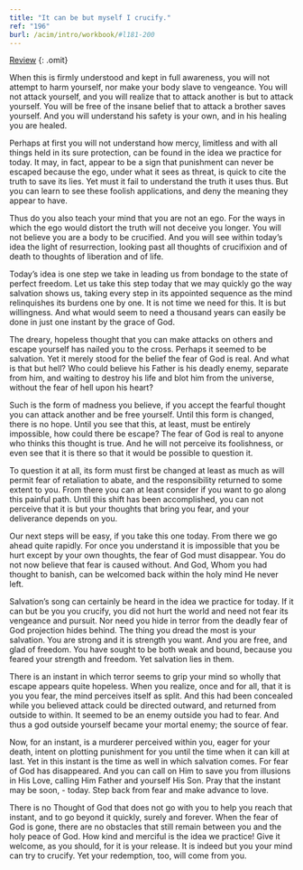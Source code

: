 ```yaml
---
title: "It can be but myself I crucify."
ref: "196"
burl: /acim/intro/workbook/#l181-200
---
```


<a class="hide-review" href="/workbook/l216/#l196">Review</a>
{: .omit}

When this is firmly understood and kept in full awareness, you will not
attempt to harm yourself, nor make your body slave to vengeance. You
will not attack yourself, and you will realize that to attack another is
but to attack yourself. You will be free of the insane belief that to
attack a brother saves yourself. And you will understand his safety is
your own, and in his healing you are healed.

Perhaps at first you will not understand how mercy, limitless and with
all things held in its sure protection, can be found in the idea we
practice for today. It may, in fact, appear to be a sign that punishment
can never be escaped because the ego, under what it sees as threat, is
quick to cite the truth to save its lies. Yet must it fail to understand
the truth it uses thus. But you can learn to see these foolish
applications, and deny the meaning they appear to have.

Thus do you also teach your mind that you are not an ego. For the ways
in which the ego would distort the truth will not deceive you longer. You
will not believe you are a body to be crucified. And you will see within
today’s idea the light of resurrection, looking past all thoughts of
crucifixion and of death to thoughts of liberation and of life.

Today’s idea is one step we take in leading us from bondage to the state
of perfect freedom. Let us take this step today that we may quickly go
the way salvation shows us, taking every step in its appointed sequence
as the mind relinquishes its burdens one by one. It is not time we need
for this. It is but willingness. And what would seem to need a thousand
years can easily be done in just one instant by the grace of God.

The dreary, hopeless thought that you can make attacks on others and
escape yourself has nailed you to the cross. Perhaps it seemed to be
salvation. Yet it merely stood for the belief the fear of God is real.
And what is that but hell? Who could believe his Father is his deadly
enemy, separate from him, and waiting to destroy his life and blot him
from the universe, without the fear of hell upon his heart?

Such is the form of madness you believe, if you accept the
fearful thought you can attack another and be free yourself. Until this
form is changed, there is no hope. Until you see that this, at least,
must be entirely impossible, how could there be escape? The fear of God
is real to anyone who thinks this thought is true. And he will not
perceive its foolishness, or even see that it is there so that it would
be possible to question it.

To question it at all, its form must first be changed at least as much
as will permit fear of retaliation to abate, and the responsibility
returned to some extent to you. From there you can at least consider if
you want to go along this painful path. Until this shift has been
accomplished, you can not perceive that it is but your thoughts that
bring you fear, and your deliverance depends on you.

Our next steps will be easy, if you take this one today. From there we
go ahead quite rapidly. For once you understand it is impossible that
you be hurt except by your own thoughts, the fear of God must disappear.
You do not now believe that fear is caused without. And God, Whom you
had thought to banish, can be welcomed back within the holy mind He
never left.

Salvation’s song can certainly be heard in the idea we practice for
today. If it can but be you you crucify, you did not hurt the world and
need not fear its vengeance and pursuit. Nor need you hide in terror
from the deadly fear of God projection hides behind. The thing you dread
the most is your salvation. You are strong and it is strength you want.
And you are free, and glad of freedom. You have sought to be both weak
and bound, because you feared your strength and freedom. Yet salvation
lies in them.

There is an instant in which terror seems to grip your mind so wholly
that escape appears quite hopeless. When you realize, once and for all,
that it is you you fear, the mind perceives itself as split. And this
had been concealed while you believed attack could be directed outward,
and returned from outside to within. It seemed to be an enemy outside
you had to fear. And thus a god outside yourself became your mortal
enemy; the source of fear.

Now, for an instant, is a murderer perceived within you, eager for your
death, intent on plotting punishment for you until the time when it can
kill at last. Yet in this instant is the time as well in which salvation
comes. For fear of God has disappeared. And you can call on
Him to save you from illusions in His Love, calling Him Father and
yourself His Son. Pray that the instant may be soon, - today. Step back
from fear and make advance to love.

There is no Thought of God that does not go with you to help you reach
that instant, and to go beyond it quickly, surely and forever. When the
fear of God is gone, there are no obstacles that still remain between
you and the holy peace of God. How kind and merciful is the idea we
practice! Give it welcome, as you should, for it is your release. It is
indeed but you your mind can try to crucify. Yet your redemption, too,
will come from you.

